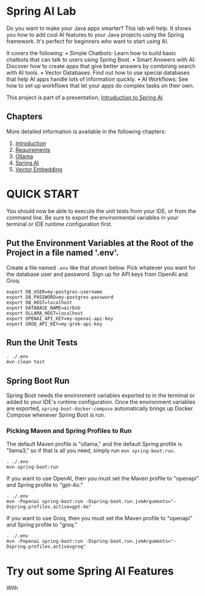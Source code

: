 # Spring AI Lab

Do you want to make your Java apps smarter? This lab will help. It shows you how to add cool AI features to your Java projects using the Spring 
framework. It's perfect for beginners who want to start using AI.

It covers the following:
• Simple Chatbots: Learn how to build basic chatbots that can talk to users using Spring Boot.
• Smart Answers with AI: Discover how to create apps that give better answers by combining search with AI tools.
• Vector Databases: Find out how to use special databases that help AI apps handle lots of information quickly.
• AI Workflows: See how to set up workflows that let your apps do complex tasks on their own.

This project is part of a presentation, [Intruduction to Spring AI](src%2Fmain%2Fresources%2Fstatic%2Fdocs%2FSLIDES.pptx)

## Chapters
More detailed information is available in the following chapters: 
1) [Introduction](src%2Fmain%2Fresources%2Fstatic%2Fdocs%2F1-Introduction.md)
2) [Requirements](src%2Fmain%2Fresources%2Fstatic%2Fdocs%2F2-Requirements.md)
3) [Ollama](src%2Fmain%2Fresources%2Fstatic%2Fdocs%2F3-Ollama.md)
4) [Spring AI](src%2Fmain%2Fresources%2Fstatic%2Fdocs%2F4-Spring-AI.md)
5) [Vector Embedding](src%2Fmain%2Fresources%2Fstatic%2Fdocs%2F5-Vector-Embedding.md)

# QUICK START
You should now be able to execute the unit tests from your IDE, or from the command line. Be sure to export the 
environmental variables in your terminal or IDE runtime configuration first.

## Put the Environment Variables at the Root of the Project in a file named '.env'.

Create a file named `.env` like that shown below. Pick whatever you want for the database user and password.
Sign up for API keys from OpenAI and Groq. 

```shell
export DB_USER=my-postgres-username
export DB_PASSWORD=my-postgres-password
export DB_HOST=localhost
export DATABASE_NAME=airbnb
export OLLAMA_HOST=localhost
export OPENAI_API_KEY=my-openai-api-key
export GROQ_API_KEY=my-grok-api-key
```

## Run the Unit Tests
```shell
. ./.env
mvn clean test
```

## Spring Boot Run

Spring Boot needs the environment variables exported to in the terminal or added to your IDE's runtime configuration. 
Once the environment variables are exported, `spring-boot-docker-compose` automatically brings up Docker Compose whenever 
Spring Boot is run.

### Picking Maven and Spring Profiles to Run

The default Maven profile is "ollama," and the default Spring profile is "llama3," so if that is all you need,
simply run `mvn spring-boot:run.`

```shell
. ./.env
mvn spring-boot:run 
```

If you want to use OpenAI, then you must set the Maven profile to "openapi" and Spring profile to "gpt-4o."

```shell
. ./.env
mvn -Popenai spring-boot:run -Dspring-boot.run.jvmArguments="-Dspring.profiles.active=gpt-4o"
```

If you want to use Groq, then you must set the Maven profile to "openapi" and Spring profile to "groq."

```shell
. ./.env
mvn -Popenai spring-boot:run -Dspring-boot.run.jvmArguments="-Dspring.profiles.active=groq"
```

# Try out some Spring AI Features

With 

